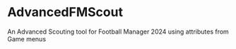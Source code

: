 # AdvancedFMScout
An Advanced Scouting tool for Football Manager 2024 using attributes from Game menus
